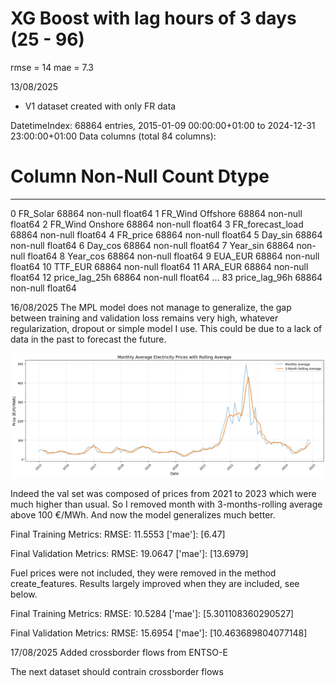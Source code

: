 

# XG Boost with lag hours of 3 days (25 - 96)

rmse = 14
mae = 7.3


13/08/2025
- V1 dataset created with only FR data

DatetimeIndex: 68864 entries, 2015-01-09 00:00:00+01:00 to 2024-12-31 23:00:00+01:00
Data columns (total 84 columns):
 #   Column            Non-Null Count  Dtype  
---  ------            --------------  -----  
 0   FR_Solar          68864 non-null  float64
 1   FR_Wind Offshore  68864 non-null  float64
 2   FR_Wind Onshore   68864 non-null  float64
 3   FR_forecast_load  68864 non-null  float64
 4   FR_price          68864 non-null  float64
 5   Day_sin           68864 non-null  float64
 6   Day_cos           68864 non-null  float64
 7   Year_sin          68864 non-null  float64
 8   Year_cos          68864 non-null  float64
 9   EUA_EUR           68864 non-null  float64
 10  TTF_EUR           68864 non-null  float64
 11  ARA_EUR           68864 non-null  float64
 12  price_lag_25h     68864 non-null  float64
 ...
  83  price_lag_96h     68864 non-null  float64

  
  16/08/2025
  The MPL model does not manage to generalize, the gap between training and validation loss remains very high, whatever regularization, dropout or simple model I use.
  This could be due to a lack of data in the past to forecast the future.

![Monthly French prices](docs/monthly_FR_price.png)

  Indeed the val set was composed of prices from 2021 to 2023 which were much higher than usual. So I removed month with 3-months-rolling average above 100 €/MWh. And now the model generalizes much better.

Final Training Metrics:
RMSE: 11.5553
['mae']: [6.47]

Final Validation Metrics:
RMSE: 19.0647
['mae']: [13.6979]


  Fuel prices were not included, they were removed in the method create_features. Results largely improved when they are included, see below.

Final Training Metrics:
RMSE: 10.5284
['mae']: [5.301108360290527]

Final Validation Metrics:
RMSE: 15.6954
['mae']: [10.463689804077148]



  17/08/2025
  Added crossborder flows from ENTSO-E

  The next dataset should contrain crossborder flows
  